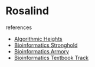 # Rosalind

references
- [Algorithmic Heights](algorithmic_heights)
- [Bioinformatics Stronghold](bioinformatics_stronghold)
- [Bioinformatics Armory](bioinformatics_armory)
- [Bioinformatics Textbook Track](bioinformatics_textbook_track)